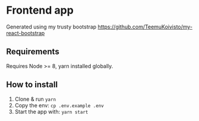 # Frontend app

Generated using my trusty bootstrap https://github.com/TeemuKoivisto/my-react-bootstrap

## Requirements

Requires Node >= 8, yarn installed globally.

## How to install

1. Clone & run `yarn`
2. Copy the env: `cp .env.example .env`
3. Start the app with: `yarn start`
